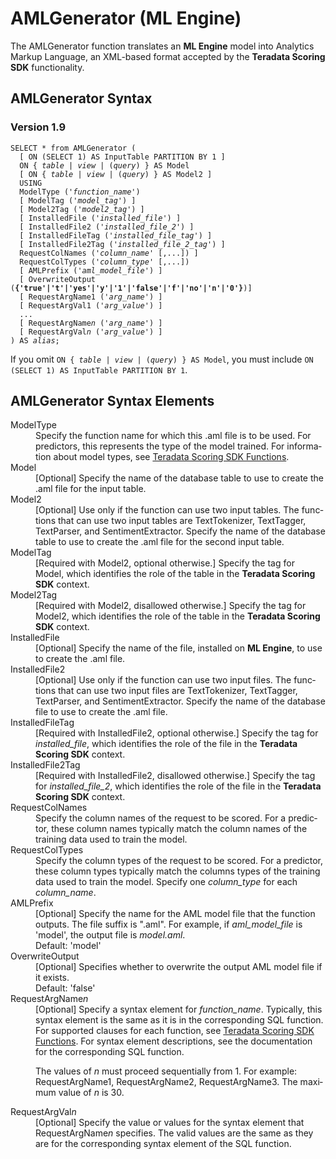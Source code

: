 <div class="nested0" aria-labelledby="ariaid-title1" topicindex="1" topicid="xbd1507818506662" id="xbd1507818506662"><h1 class="title topictitle1" id="ariaid-title1">AMLGenerator (ML Engine)</h1><div class="body conbody">
<p class="p">The AMLGenerator function translates an <span><b>ML Engine</b></span> model into Analytics Markup Language, an XML-based format accepted by the <span><b>Teradata Scoring SDK</b></span> functionality.</p></div><div class="topic reference nested1" aria-labelledby="ariaid-title2" topicindex="2" topicid="ral1507818531172" xml:lang="en-us" lang="en-us" id="ral1507818531172">
<h2 class="title topictitle2" id="ariaid-title2">AMLGenerator Syntax</h2><div class="body refbody"><div class="section" id="ral1507818531172__section_N1000E_N1000C_N10001">
<h3 class="title sectiontitle">Version 1.9</h3><pre class="pre codeblock" xml:space="preserve"><code>SELECT * from AMLGenerator (
  [ ON (SELECT 1) AS InputTable PARTITION BY 1 ]
  <span>ON { <var class="keyword varname">table</var> | <var class="keyword varname">view</var> | (<var class="keyword varname">query</var>) }</span> AS Model
  [ <span>ON { <var class="keyword varname">table</var> | <var class="keyword varname">view</var> | (<var class="keyword varname">query</var>) }</span> AS Model2 ]
  USING
  ModelType ('<var class="keyword varname">function_name</var>')
  [ ModelTag ('<var class="keyword varname">model_tag</var>') ]
  [ Model2Tag ('<var class="keyword varname">model2_tag</var>') ]
  [ InstalledFile ('<var class="keyword varname">installed_file</var>') ]
  [ InstalledFile2 ('<var class="keyword varname">installed_file_2</var>') ]
  [ InstalledFileTag ('<var class="keyword varname">installed_file_tag</var>') ]
  [ InstalledFile2Tag ('<var class="keyword varname">installed_file_2_tag</var>') ]
  RequestColNames ('<var class="keyword varname">column_name</var>' [,...]) ]
  RequestColTypes ('<var class="keyword varname">column_type</var>' [,...])
  [ AMLPrefix ('<var class="keyword varname">aml_model_file</var>') ]
  [ OverwriteOutput (<span><b>{'true'|'t'|'yes'|'y'|'1'|'false'|'f'|'no'|'n'|'0'}</b></span>)]
  [ RequestArgName1 ('<var class="keyword varname">arg_name</var>') ]
  [ RequestArgVal1 ('<var class="keyword varname">arg_value</var>') ]
  ...
  [ RequestArgName<var class="keyword varname">n</var> ('<var class="keyword varname">arg_name</var>') ]
  [ RequestArgVal<var class="keyword varname">n</var> ('<var class="keyword varname">arg_value</var>') ]
) AS <var class="keyword varname">alias</var>;</code></pre>
<p class="p">If you omit <code class="ph codeph"><span>ON { <var class="keyword varname">table</var> | <var class="keyword varname">view</var> | (<var class="keyword varname">query</var>) }</span> AS Model</code>, you must include <code class="ph codeph">ON (SELECT 1) AS InputTable PARTITION BY 1</code>.</p></div></div></div><div class="topic reference nested1" aria-labelledby="ariaid-title3" topicindex="3" topicid="asu1507818535138" xml:lang="en-us" lang="en-us" id="asu1507818535138">
<h2 class="title topictitle2" id="ariaid-title3">AMLGenerator Syntax Elements</h2><div class="body refbody"><div class="section" id="asu1507818535138__section_N10011_N1000E_N10001"><dl class="dl parml"><dt class="dt pt dlterm">ModelType</dt><dd class="dd pd">Specify the function name for which this .aml file is to be used. For predictors, this represents the type of the model trained. For information about model types, see <a href="zwf1562075126453.md">Teradata Scoring SDK Functions</a>.</dd><dt class="dt pt dlterm">Model</dt><dd class="dd pd">[Optional] Specify the name of the database table to use to create the .aml file for the input table.</dd><dt class="dt pt dlterm">Model2</dt><dd class="dd pd">[Optional] Use only if the function can use two input tables. The functions that can use two input tables are TextTokenizer, TextTagger, TextParser, and SentimentExtractor. Specify the name of the database table to use to create the .aml file for the second input table.</dd><dt class="dt pt dlterm">ModelTag</dt><dd class="dd pd">[Required with Model2, optional otherwise.] Specify the tag for Model, which identifies the role of the table in the <span><b>Teradata Scoring SDK</b></span> context.</dd><dt class="dt pt dlterm">Model2Tag</dt><dd class="dd pd">[Required with Model2, disallowed otherwise.] Specify the tag for Model2, which identifies the role of the table in the <span><b>Teradata Scoring SDK</b></span> context.</dd><dt class="dt pt dlterm">InstalledFile</dt><dd class="dd pd">[Optional] Specify the name of the file, installed on <span><b>ML Engine</b></span>, to use to create the .aml file.</dd><dt class="dt pt dlterm">InstalledFile2</dt><dd class="dd pd">[Optional] Use only if the function can use two input files. The functions that can use two input files are TextTokenizer, TextTagger, TextParser, and SentimentExtractor. Specify the name of the database file to use to create the .aml file.</dd><dt class="dt pt dlterm">InstalledFileTag</dt><dd class="dd pd"><span>[Required with InstalledFile2, optional otherwise.]</span> Specify the tag for <var class="keyword varname">installed_file</var>, which identifies the role of the file in the <span><b>Teradata Scoring SDK</b></span> context.</dd><dt class="dt pt dlterm">InstalledFile2Tag</dt><dd class="dd pd"><span>[Required with InstalledFile2, disallowed otherwise.]</span> Specify the tag for <var class="keyword varname">installed_file_2</var>, which identifies the role of the file in the <span><b>Teradata Scoring SDK</b></span> context.</dd><dt class="dt pt dlterm">RequestColNames</dt><dd class="dd pd">Specify the column names of the request to be scored. For a predictor, these column names typically match the column names of the training data used to train the model.</dd><dt class="dt pt dlterm">RequestColTypes</dt><dd class="dd pd">Specify the column types of the request to be scored. For a predictor, these column types typically match the columns types of the training data used to train the model. Specify one <var class="keyword varname">column_type</var> for each <var class="keyword varname">column_name</var>.</dd><dt class="dt pt dlterm">AMLPrefix</dt><dd class="dd pd">[Optional] Specify the name for the AML model file that the function outputs. The file suffix is ".aml". For example, if <var class="keyword varname">aml_model_file</var> is 'model', the output file is <span><i>model.aml</i></span>.</dd><dd class="dd pd ddexpand">Default: 'model'</dd><dt class="dt pt dlterm">OverwriteOutput</dt><dd class="dd pd">[Optional] Specifies whether to overwrite the output AML model file if it exists.</dd><dd class="dd pd ddexpand">Default: 'false'</dd><dt class="dt pt dlterm">RequestArgName<var class="keyword varname">n</var></dt><dd class="dd pd">[Optional] Specify a syntax element for <var class="keyword varname">function_name</var>. Typically, this syntax element is the same as it is in the corresponding SQL function. For supported clauses for each function, see <a href="zwf1562075126453.md">Teradata Scoring SDK Functions</a>. For syntax element descriptions, see the documentation for the corresponding SQL function.
<p class="p">The values of <var class="keyword varname">n</var> must proceed sequentially from 1. For example: RequestArgName1, RequestArgName2, RequestArgName3. The maximum value of <var class="keyword varname">n</var> is 30.</p></dd><dt class="dt pt dlterm">RequestArgVal<var class="keyword varname">n</var></dt><dd class="dd pd">[Optional] Specify the value or values for the syntax element that RequestArgName<var class="keyword varname">n</var> specifies. The valid values are the same as they are for the corresponding syntax element of the SQL function.</dd></dl></div></div></div></div>
